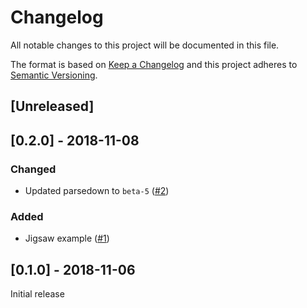 # Changelog
All notable changes to this project will be documented in this file.

The format is based on [Keep a Changelog](http://keepachangelog.com/en/1.0.0/) and this project adheres to [Semantic Versioning](http://semver.org/spec/v2.0.0.html).

## [Unreleased]

## [0.2.0] - 2018-11-08
### Changed
* Updated parsedown to `beta-5` ([#2](https://github.com/sixlive/parsedown-highlight/pull/2))

### Added
* Jigsaw example ([#1](https://github.com/sixlive/parsedown-highlight/pull/1))

## [0.1.0] - 2018-11-06
Initial release
